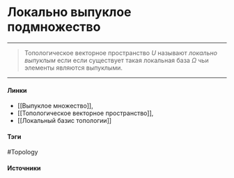 # Локально выпуклое подмножество
***
>Топологическое векторное пространство $U$ называют *локально выпуклым* если если существует такая локальная база $\Omega$ чьи элементы являются выпуклыми.
***
#### Линки
- [[Выпуклое множество]],
- [[Топологическое векторное пространство]],
- [[Локальный базис топологии]]
#### Тэги
 #Topology 
#### Источники